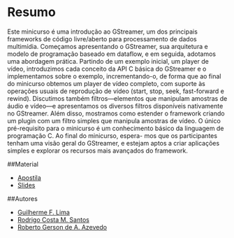 # Resumo
Este minicurso é uma introdução ao GStreamer, um dos principais frameworks de código
livre/aberto para processamento de dados multimídia. Começamos apresentando o GStreamer, 
sua arquitetura e modelo de programação baseado em dataflow, e em seguida,
adotamos uma abordagem prática. Partindo de um exemplo inicial, um player de vídeo,
introduzimos cada conceito da API C básica do GStreamer e o implementamos sobre o
exemplo, incrementando-o, de forma que ao final do minicurso obtemos um player de
vídeo completo, com suporte às operações usuais de reprodução de vídeo (start, stop, seek,
fast-forward e rewind). Discutimos também filtros—elementos que manipulam amostras de
áudio e vídeo—e apresentamos os diversos filtros disponíveis nativamente no GStreamer.
Além disso, mostramos como estender o framework criando um plugin com um filtro
simples que manipula amostras de vídeo. O único pré-requisito para o minicurso é um
conhecimento básico da linguagem de programação C. Ao final do minicurso, espera-
mos que os participantes tenham uma visão geral do GStreamer, e estejam aptos a criar
aplicações simples e explorar os recursos mais avançados do framework.

##Material
* [Apostila](https://github.com/TeleMidia/minicurso-webmedia16/blob/master/chapter.pdf)
* [Slides](https://github.com/TeleMidia/minicurso-webmedia16/blob/master/slides/slides.pdf)


##Autores
* [Guilherme F. Lima](https://github.com/gflima)
* [Rodrigo Costa M. Santos](https://github.com/rodrimc)
* [Roberto Gerson de A. Azevedo](https://github.com/robertogerson)
